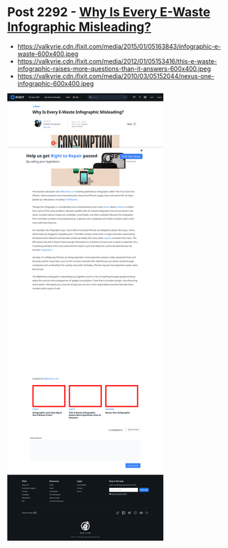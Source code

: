 # Post 2292 - [Why Is Every E-Waste Infographic Misleading?](https://www.ifixit.com/News/2292/why-is-every-e-waste-infographic-misleading)

- https://valkyrie.cdn.ifixit.com/media/2015/01/05163843/infographic-e-waste-600x400.jpeg
- https://valkyrie.cdn.ifixit.com/media/2012/01/05153416/this-e-waste-infographic-raises-more-questions-than-it-answers-600x400.jpeg
- https://valkyrie.cdn.ifixit.com/media/2010/03/05152044/nexus-one-infographic-600x400.jpeg

![screencap](screenshots/bafde52a-101a-4be9-ab81-27ce1c228bbc.png)
